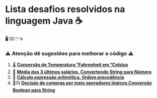 # Lista desafios resolvidos na linguagem Java :coffee:

 :desktop_computer: :keyboard: :computer_mouse: :coffee:

### :warning: Atenção dê sugestões para melhorar o código :warning:

1. :thermometer: [**Conversão de Temperatura °Fahrenheit em °Celsius**](https://github.com/pliniopereira10/resolucao-desafios-java/blob/main/desafios-no-curso/fundamentos/ConversaoTemperatura.java)
2. :briefcase: [**Média dos 3 últimos salários. Convertendo String para Número**](https://github.com/pliniopereira10/resolucao-desafios-java/blob/main/desafios-no-curso/fundamentos/MediaSalarios.java)
3. :1234: [**Cálculo expressão aritmética. Ordem precedência**](https://github.com/pliniopereira10/resolucao-desafios-java/blob/main/desafios-no-curso/fundamentos/OperadoresAritmeticos.java)
4. :icecream::tv: [**Decisão de compras por meio operadores lógicos.Conversão Boolean para String**](https://github.com/pliniopereira10/resolucao-desafios-java/blob/main/desafios-no-curso/fundamentos/OperadoresLogicos.java)

